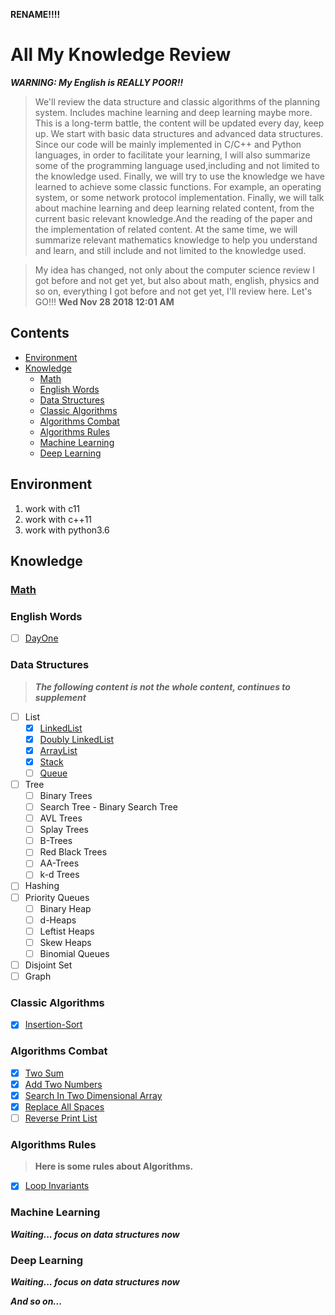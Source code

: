 **RENAME!!!!**

# All My Knowledge Review

***WARNING: My English is REALLY POOR!!***

> We'll review the data structure and classic algorithms of the planning system. Includes machine learning and deep learning maybe more. This is a long-term battle, the content will be updated every day, keep up. We start with basic data structures and advanced data structures. Since our code will be mainly implemented in C/C++ and Python languages, in order to facilitate your learning, I will also summarize some of the programming language used,including and not limited to the knowledge used. Finally, we will try to use the knowledge we have learned to achieve some classic functions. For example, an operating system, or some network protocol implementation. Finally, we will talk about machine learning and deep learning related content, from the current basic relevant knowledge.And the reading of the paper and the implementation of related content. At the same time, we will summarize relevant mathematics knowledge to help you understand and learn, and still include and not limited to the knowledge used.

> My idea has changed, not only about the computer science review I got before and not get yet, but also about math, english, physics and so on, everything I got before and not get yet, I'll review here. Let's GO!!! **Wed Nov 28 2018 12:01 AM**

## Contents
- [Environment](#Environment)
- [Knowledge](#Knowledge)
	- [Math](#Math)
	- [English Words](#English-Words)
    - [Data Structures](#data-structures)
	- [Classic Algorithms](#Classic-Algorithms)
	- [Algorithms Combat](#Algorithms-Combat)
	- [Algorithms Rules](#Algorithms-Rules)
    - [Machine Learning](#Machine-Learning)
    - [Deep Learning](#Deep-Learning)

## Environment

1. work with c11
2. work with c++11
3. work with python3.6

## Knowledge

### [Math](./knowledge/math/README.md)

### English Words

- [ ] [DayOne](./knowledge/english/words/Day1.md#First-Day-Words)

### Data Structures

> ***The following content is not the whole content, continues to supplement***

- [ ] List
	- [x] [LinkedList](./knowledge/data_structures/doc/lists/LinkedList.md#LinkedList)
	- [x] [Doubly LinkedList](./knowledge/data_structures/doc/lists/DoublyLinkedList.md#Doubly-LinkedList)
	- [x] [ArrayList](./knowledge/data_structures/doc/lists/ArrayList.md#ArrayList)
	- [x] [Stack](./knowledge/data_structures/doc/lists/Stack.md#Stack)
	- [ ] [Queue](./knowledge/data_structures/doc/lists/Queue.md#Queue)
- [ ] Tree
	- [ ] Binary Trees
	- [ ] Search Tree - Binary Search Tree
	- [ ] AVL Trees
	- [ ] Splay Trees
	- [ ] B-Trees
	- [ ] Red Black Trees
	- [ ] AA-Trees
	- [ ] k-d Trees
- [ ] Hashing
- [ ] Priority Queues
	- [ ] Binary Heap
	- [ ] d-Heaps
	- [ ] Leftist Heaps
	- [ ] Skew Heaps
	- [ ] Binomial Queues
- [ ] Disjoint Set
- [ ] Graph

### Classic Algorithms

- [x] [Insertion-Sort](./knowledge/algorithms/classic/doc/InsertionSort.md#Insertion-Sort)

### Algorithms Combat

- [x] [Two Sum](./knowledge/algorithms/combat/doc/TwoSum.md#Two-Sum)
- [x] [Add Two Numbers](./knowledge/algorithms/combat/doc/AddTwoNumbers.md#Add-Two-Numbers)
- [x] [Search In Two Dimensional Array](./knowledge/algorithms/combat/doc/SearchInTwoDimensionalArray.md#Search-In-Two-Dimensional-Array)
- [x] [Replace All Spaces](./knowledge/algorithms/combat/doc/ReplaceAllSpaces.md#Replace-All-Spaces)
- [ ] [Reverse Print List](./knowledge/algorithms/combat/doc/ReversePrintList.md#Reverse-Print-List)

### Algorithms Rules

> **Here is some rules about Algorithms.**

- [x] [Loop Invariants](./knowledge/algorithms/rules/LoopInvariants.md#Loop-Invariants)

### Machine Learning

***Waiting... focus on data structures now***

### Deep Learning

***Waiting... focus on data structures now***

***And so on...***